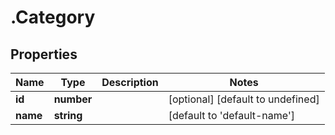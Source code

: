 # .Category

## Properties

|Name | Type | Description | Notes|
|------------ | ------------- | ------------- | -------------|
|**id** | **number** |  | [optional] [default to undefined]|
|**name** | **string** |  | [default to &#39;default-name&#39;]|



